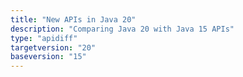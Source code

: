 ```yaml
---
title: "New APIs in Java 20"
description: "Comparing Java 20 with Java 15 APIs"
type: "apidiff"
targetversion: "20"
baseversion: "15"
---
```

